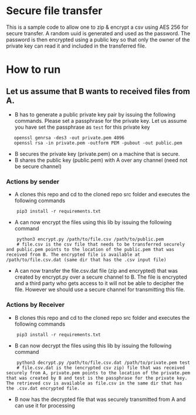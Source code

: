 # Secure file transfer
This is a sample code to allow one to zip & encrypt a csv using AES 256 for secure transfer. A random uuid is generated and used as the password. The password is then encrypted using a public key so that only the owner of the private key can read it and included in the transferred file.


# How to run
## Let us assume that B wants to received files from A.
- B has to generate a public private key pair by issuing the following commands. Please set a passphrase for the private key. Let us assume you have set the passphrase as `test` for this private key

```
   openssl genrsa -des3 -out private.pem 4096
   openssl rsa -in private.pem -outform PEM -pubout -out public.pem
```
- B secures the private key (private.pem) on a machine that is secure.
- B shares the public key (public.pem) with A over any channel (need not be secure channel)

### Actions by sender
- A clones this repo and cd to the cloned repo src folder and executes the following commands
```
    pip3 install -r requirements.txt
```
- A can now encrypt the files using this lib by issuing the following command
```
    python3 encrypt.py /path/to/file.csv /path/to/public.pem
    # file.csv is the csv file that needs to be transferred securely and public.pem points to the location of the public.pem that was received from B. The encrypted file is available at /path/to/file.csv.dat (same dir that has the .csv input file)
```
- A can now transfer the file.csv.dat file (zip and encrypted) that was created by encrypt.py over a secure channel to B. The file is encrypted and a third party who gets access to it will not be able to decipher the file. However we should use a secure channel for transmitting this file.

### Actions by Receiver
- B clones this repo and cd to the cloned repo src folder and executes the following commands
```
    pip3 install -r requirements.txt
```
- B can now decrypt the files using this lib by issuing the following command
```
    python3 decrypt.py /path/to/file.csv.dat /path/to/private.pem test
    # file.csv.dat is the (encrypted csv zip) file that was received securely from A, private.pem points to the location of the private.pem that was created by B and test is the passphrase for the private key. The retrieved csv is available as file.csv in the same dir that has the .csv.dat encrypted file.
```
- B now has the decrypted file that was securely transmitted from A and can use it for processing